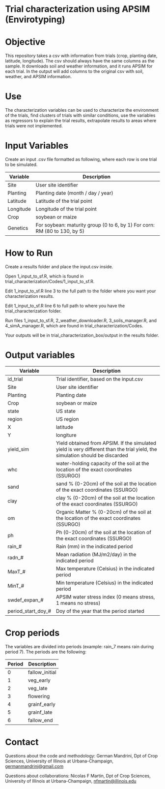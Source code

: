 # Trial characterization using APSIM (Envirotyping)

# Objective

This repository takes a csv with information from trials (crop, planting date, latitude, longitude). The csv should always have the same columns as the sample. It downloads soil and weather information, and it runs APSIM for each trial. In the output will add columns to the original csv with soil, weather, and APSIM information.

# Use

The characterization variables can be used to characterize the environment of the trials, find clusters of trials with similar conditions, use the variables as regressors to explain the trial results, extrapolate results to areas where trials were not implemented.

# Input Variables

Create an input .csv file formatted as following, where each row is one trial to be simulated. 

| **Variable** | **Description** |
| --- | --- |
| Site | User site identifier |
| Planting | Planting date (month / day / year) |
| Latitude | Latitude of the trial point |
| Longitude | Longitude of the trial point |
| Crop | soybean or maize |
| Genetics | For soybean: maturity group (0 to 6, by 1) For corn: RM (80 to 130, by 5) |

# How to Run

Create a results folder and place the input.csv inside. 

Open 1_input_to_sf.R, which is found in trial_characterization/Codes/1_input_to_sf.R.

Edit 1_input_to_sf.R line 3 to the full path to the folder where you want your characterization results. 

Edit 1_input_to_sf.R line 6 to full path to where you have the trial_characterization folder. 

Run files 1_input_to_sf.R, 2_weather_downloader.R, 3_soils_manager.R, and 4_simA_manager.R, which are found in trial_characterization/Codes. 

Your outputs will be in trial_characterization_box/output in the results folder. 

# Output variables

| **Variable** | **Description** |
| --- | --- |
| id\_trial | Trial identifier, based on the input.csv |
| Site | User site identifier |
| Planting | Planting date |
| Crop | soybean or maize |
| state | US state |
| region | US region |
| X | latitude |
| Y | longiture |
| yield\_sim | Yield obtained from APSIM. If the simulated yield is very different than the trial yield, the simulation should be discarded |
| whc | water-holding capacity of the soil at the location of the exact coordinates (SSURGO) |
| sand | sand % (0-20cm) of the soil at the location of the exact coordinates (SSURGO) |
| clay | clay % (0-20cm) of the soil at the location of the exact coordinates (SSURGO) |
| om | Organic Matter % (0-20cm) of the soil at the location of the exact coordinates (SSURGO) |
| ph | Ph (0-20cm) of the soil at the location of the exact coordinates (SSURGO) |
| rain\_# | Rain (mm) in the indicated period |
| radn\_# | Mean radiation (MJ/m2/day) in the indicated period |
| MaxT\_# | Max temperature (Celsius) in the indicated period |
| MinT\_# | Min temperature (Celsius) in the indicated period |
| swdef\_expan\_# | APSIM water stress index (0 means stress, 1 means no stress) |
| period\_start\_doy\_# | Doy of the year that the period started |

# Crop periods

The variables are divided into periods (example: rain\_7 means rain during period 7). The periods are the following:

| **Period** | **Description** |
| --- | --- |
| 0 | fallow\_initial |
| 1 | veg\_early |
| 2 | veg\_late |
| 3 | flowering |
| 4 | grainf\_early |
| 5 | grainf\_late |
| 6 | fallow\_end |

# Contact

Questions about the code and methodology: German Mandrini, Dpt of Crop Sciences, University of Illinois at Urbana-Champaign, [germanmandrini@gmail.com](mailto:germanmandrini@gmail.com)

Questions about collaborations: Nicolas F Martin, Dpt of Crop Sciences, University of Illinois at Urbana-Champaign, [nfmartin@illinois.edu](mailto:nfmartin@illinois.edu)
